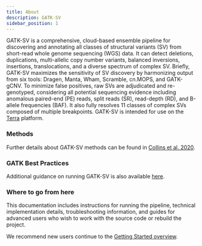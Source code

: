 ```yaml
---
title: About
description: GATK-SV
sidebar_position: 1
---
```


GATK-SV is a comprehensive, cloud-based ensemble pipeline for discovering and annotating all 
classes of structural variants (SV) from short-read whole genome sequencing (WGS) data. It can detect 
deletions, duplications, multi-allelic copy number variants, balanced inversions, 
insertions, translocations, and a diverse spectrum of complex SV. Briefly, GATK-SV 
maximizes the sensitivity of SV discovery by harmonizing output from six tools: 
Dragen, Manta, Wham, Scramble, cn.MOPS, and GATK-gCNV. To minimize false positives, raw SVs 
are adjudicated and re-genotyped, considering all potential 
sequencing evidence including anomalous paired-end (PE) reads, split reads (SR), 
read-depth (RD), and B-allele frequencies (BAF). It also fully resolves 11 classes of complex 
SVs composed of multiple breakpoints. GATK-SV is intended for use on the [Terra](https://app.terra.bio/) 
 platform.

### Methods

Further details about GATK-SV methods can be found in [Collins et al. 2020](https://www.nature.com/articles/s41586-020-2287-8).

### GATK Best Practices

Additional guidance on running GATK-SV is also available [here](https://gatk.broadinstitute.org/hc/en-us/articles/9022653744283-GATK-Best-Practices-for-Structural-Variation-Discovery-on-Single-Samples).

### Where to go from here

This documentation includes instructions for running the pipeline, technical implementation details, troubleshooting 
information, and guides for advanced users who wish to work with the source code or rebuild the project.

We recommend new users continue to the [Getting Started overview](/docs/gs/overview.md).
